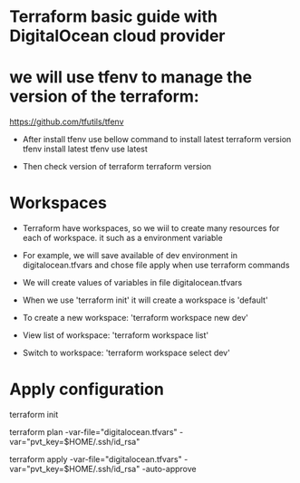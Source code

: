 # Terraform basic guide with DigitalOcean cloud provider


# we will use tfenv to manage the version of the terraform:
https://github.com/tfutils/tfenv
- After install tfenv use bellow command to install latest terraform version
tfenv install latest
tfenv use latest

- Then check version of terraform
terraform version

# Workspaces 
- Terraform have workspaces, so we wiil to create many resources for each of workspace. it such as a environment variable
- For example, we will save available of dev environment in digitalocean.tfvars and chose file apply when use terraform commands

- We will create values of variables in file digitalocean.tfvars
- When we use 'terraform init' it will create a workspace is 'default'
- To create a new workspace: 'terraform workspace new dev'
- View list of workspace: 'terraform workspace list'
- Switch to workspace: 'terraform workspace select dev'

# Apply configuration

terraform init

terraform plan -var-file="digitalocean.tfvars" -var="pvt_key=$HOME/.ssh/id_rsa"

terraform apply -var-file="digitalocean.tfvars" -var="pvt_key=$HOME/.ssh/id_rsa" -auto-approve
